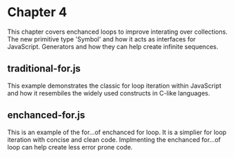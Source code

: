# Chapter 4
This chapter covers enchanced loops to improve interating over collections. The new primitive type 'Symbol' and how it acts as interfaces for JavaScript. Generators and how they can help create infinite sequences.

## traditional-for.js
This example demonstrates the classic for loop iteration within JavaScript and how it resembiles the widely used constructs in C-like languages.

## enchanced-for.js
This is an example of the for...of enchanced for loop. It is a simplier for loop iteration with concise and clean code. Implmenting the enchanced for...of loop can help create less error prone code.